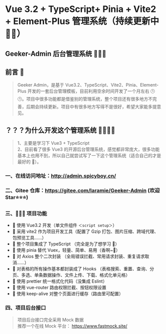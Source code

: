 # Vue 3.2 + TypeScript+ Pinia + Vite2 + Element-Plus 管理系统（持续更新中 🎉🎉）

## Geeker-Admin 后台管理系统 🍇🍈🍉

## 前言 📖

> Geeker Admin，是基于 Vue3.2、TypeScript、Vite2、Pinia、Element-Plus 开发的一套后台管理模板，目前利用空余时间开发了一个月左右 🕒🕒。项目中很多功能都是借鉴别的管理系统，整个项目还有很多地方不完善，后期会持续更新。项目中有很多地方写得不是很好，希望大家能多提意见。

## ？？？为什么开发这个管理系统 🤷‍♂️🤷‍♂️

> 1、主要是学习下 Vue3 + TypeScript  
> 2、目前看了很多 Vue3 的开源后台管理系统，感觉都非常庞大，很多功能基本上也用不到，所以自己就尝试写了一下这个管理系统（适合自己的才是最好的 🤣）。

### 一、在线访问地址：http://admin.spicyboy.cn/

### 二、Gitee 仓库：https://gitee.com/laramie/Geeker-Admin (欢迎 Star⭐⭐⭐)

### 三、🔨🔨🔨 项目功能

- 🍓 使用 Vue3.2 开发（单文件组件 `＜script setup＞`）
- 🍇 采用 vite2 作为项目开发工具（配置了 Gzip 打包、图片压缩、跨域代理、包预览工具……）
- 🍉 整个项目集成了 TypeScript （完全是为了想学习 🤣）
- 🍍 使用 pinia 替代 Vuex，轻量、简单、易用（香啊~🤤）
- 🍎 对 Axios 整个二次封装 （全局错误拦截、常用请求封装、重复请求取消……）
- 🍌 对表格的所有操作基本都封装成了 Hooks （表格搜索、重置、查询、分页、多选、单条数据操作、文件上传、下载、格式化单元格）
- 🍉 使用 prettier 统一格式化代码（没集成 Eslint）
- 🥭 使用 vue-router 路由权限拦截、按钮权限设置
- 🍈 使用 keep-alive 对整个页面进行缓存（路由里可配置）

### 四、项目后台接口

> 项目后台接口完全采用 Mock 数据  
> 推荐一个在线 Mock 平台： https://www.fastmock.site/
